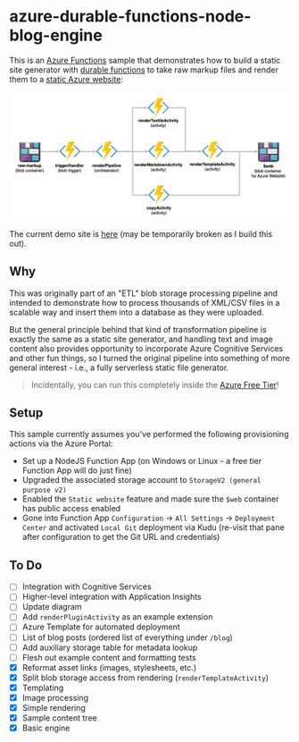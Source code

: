 # azure-durable-functions-node-blog-engine

This is an [Azure Functions][azf] sample that demonstrates how to build a static site generator with [durable functions][azdf] to take raw markup files and render them to a [static Azure website][saw]:

![diagram](sampleContent/docs/internals/diagram.png)

The current demo site is [here](http://acmeblogenginebfa7.z6.web.core.windows.net) (may be temporarily broken as I build this out).

## Why

This was originally part of an "ETL" blob storage processing pipeline and intended to demonstrate how to process thousands of XML/CSV files in a scalable way and insert them into a database as they were uploaded.

But the general principle behind that kind of transformation pipeline is exactly the same as a static site generator, and handling text and image content also provides opportunity to incorporate Azure Cognitive Services and other fun things, so I turned the original pipeline into something of more general interest - i.e., a fully serverless static file generator.

> Incidentally, you can run this completely inside the [Azure Free Tier][azfree]!

## Setup

This sample currently assumes you've performed the following provisioning actions via the Azure Portal:

- Set up a NodeJS Function App (on Windows or Linux - a free tier Function App will do just fine)
- Upgraded the associated storage account to `StorageV2 (general purpose v2)`
- Enabled the `Static website` feature and made sure the `$web` container has public access enabled
- Gone into Function App `Configuration` -> `All Settings` -> `Deployment Center` and activated `Local Git` deployment via Kudu (re-visit that pane after configuration to get the Git URL and credentials)

## To Do

- [ ] Integration with Cognitive Services
- [ ] Higher-level integration with Application Insights
- [ ] Update diagram
- [ ] Add `renderPluginActivity` as an example extension
- [ ] Azure Template for automated deployment
- [ ] List of blog posts (ordered list of everything under `/blog`)
- [ ] Add auxiliary storage table for metadata lookup
- [ ] Flesh out example content and formatting tests
- [x] Reformat asset links (images, stylesheets, etc.)
- [x] Split blob storage access from rendering (`renderTemplateActivity`)
- [x] Templating
- [x] Image processing
- [x] Simple rendering
- [x] Sample content tree
- [x] Basic engine

[n]: http://nodejs.org
[azf]: https://docs.microsoft.com/en-us/azure/azure-functions/
[azdf]: https://docs.microsoft.com/en-us/azure/azure-functions/durable/durable-functions-overview
[azfree]: https://azure.microsoft.com/free/
[saw]: https://docs.microsoft.com/en-us/azure/storage/blobs/storage-blob-static-website

